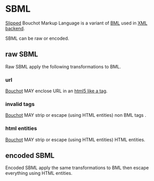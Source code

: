 # SBML

[Slipped](../ontology/slip.md) Bouchot Markup Language is a variant of [BML](./legacy_bml.md) used in [XML backend](./xml_backend.md).

SBML can be raw or encoded.

## raw SBML

Raw SBML apply the following transformations to BML. 

### url

[Bouchot](../ontology/bouchot.md) MAY enclose URL in an [html5 like a tag](https://www.w3schools.com/tags/tag_a.asp). 

### invalid tags

[Bouchot](../ontology//bouchot.md) MAY strip or escape (using HTML entities) non BML tags .

### html entities

[Bouchot](../ontology/bouchot.md) MAY strip or escape (using HTML entities) HTML entities.

## encoded SBML

Encoded SBML apply the same transformations to BML then escape everything using HTML entities.

